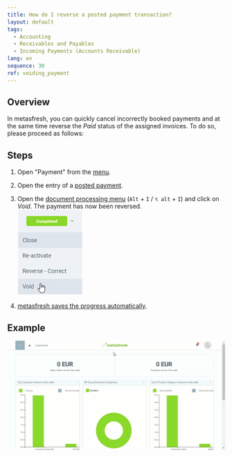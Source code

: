 ```yaml
---
title: How do I reverse a posted payment transaction?
layout: default
tags:
  - Accounting
  - Receivables and Payables
  - Incoming Payments (Accounts Receivable)
lang: en
sequence: 30
ref: voiding_payment
---
```


## Overview
In metasfresh, you can quickly cancel incorrectly booked payments and at the same time reverse the *Paid* status of the assigned invoices. To do so, please proceed as follows:

## Steps
1. Open "Payment" from the [menu](Menu).
1. Open the entry of a [posted payment](Single_incoming_payment).
1. Open the [document processing menu](StartAction) (`Alt` + `I` / `⌥ alt` + `I`) and click on *Void*. The payment has now been reversed.<br>
![](assets/DocStatus_void.png)

1. [metasfresh saves the progress automatically](Saveindicator).

## Example
![](assets/voiding_payment.gif)
